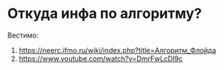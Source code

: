 # Откуда инфа по алгоритму?
Вестимо:
1) https://neerc.ifmo.ru/wiki/index.php?title=Алгоритм_Флойда
2) https://www.youtube.com/watch?v=DmrFwLcDl9c
